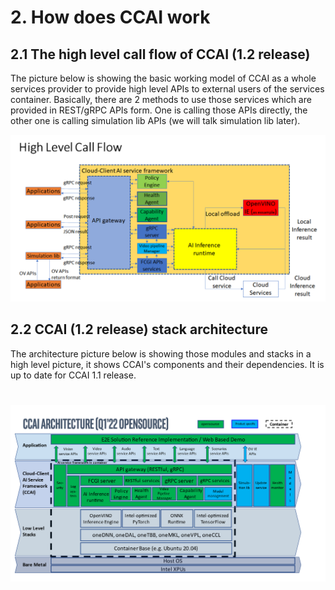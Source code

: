 # 2. How does CCAI work

## 2.1 The high level call flow of CCAI (1.2 release)

The picture below is showing the basic working model of CCAI as a whole services
provider to provide high level APIs to external users of the services container.
Basically, there are 2 methods to use those services which are provided in
REST/gRPC APIs form. One is calling those APIs directly, the other one is
calling simulation lib APIs (we will talk simulation lib later).

![](../media/43b3b1739abfe0d7f40411b69429f8a6.png)

## 2.2 CCAI (1.2 release) stack architecture

The architecture picture below is showing those modules and stacks in a high
level picture, it shows CCAI's components and their dependencies. It is up to
date for CCAI 1.1 release.

# ![](../media/3c8ba04fc5a1a33ed986de9e32bd04f1.png)
